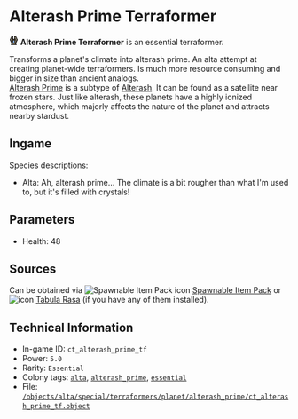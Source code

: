 # Alterash Prime Terraformer

<img src="https://raw.githubusercontent.com/Ceterai/Enternia/main/objects/alta/special/terraformers/planet/alterash_prime/icon.png" alt="Alterash Prime Terraformer icon" loading="lazy" width="auto" height="16px"/> **Alterash Prime Terraformer** is an essential terraformer.

Transforms a planet's climate into alterash prime. An alta attempt at creating planet-wide terraformers. Is much more resource consuming and bigger in size than ancient analogs.  
[Alterash Prime](https://ceterai.github.io/MyEnternia/Wiki/Tags/AlterashPrime) is a subtype of [Alterash](https://ceterai.github.io/MyEnternia/Wiki/Tags/Alterash). It can be found as a satellite near frozen stars. Just like alterash, these planets have a highly ionized atmosphere, which majorly affects the nature of the planet and attracts nearby stardust.

## Ingame

Species descriptions:

- Alta: Ah, alterash prime... The climate is a bit rougher than what I'm used to, but it's filled with crystals!

## Parameters

- Health: 48

## Sources

Can be obtained via <img src="https://raw.githubusercontent.com/Silverfeelin/Starbound-SpawnableItemPack/master/interface/sip/iconSmall.png" alt="Spawnable Item Pack icon" width="18" height="14"/> [Spawnable Item Pack](https://steamcommunity.com/sharedfiles/filedetails/?id=733665104) or <img src="https://steamuserimages-a.akamaihd.net/ugc/263843960696222713/3EC9A7C005541F7D577EBCB8C5736B4EFC9973D6/" alt="icon" width="8" height="12"/> [Tabula Rasa](https://community.playstarbound.com/resources/the-tabula-rasa.3222/) (if you have any of them installed).

## Technical Information

- In-game ID: `ct_alterash_prime_tf`
- Power: `5.0`
- Rarity: `Essential`
- Colony tags: [`alta`](https://ceterai.github.io/MyEnternia/Wiki/Tags/Alta), [`alterash_prime`](https://ceterai.github.io/MyEnternia/Wiki/Tags/AlterashPrime), [`essential`](https://ceterai.github.io/MyEnternia/Wiki/Tags/Essential)
- File: [`/objects/alta/special/terraformers/planet/alterash_prime/ct_alterash_prime_tf.object`](https://github.com/Ceterai/Enternia/blob/main/objects/alta/special/terraformers/planet/alterash_prime/ct_alterash_prime_tf.object)
